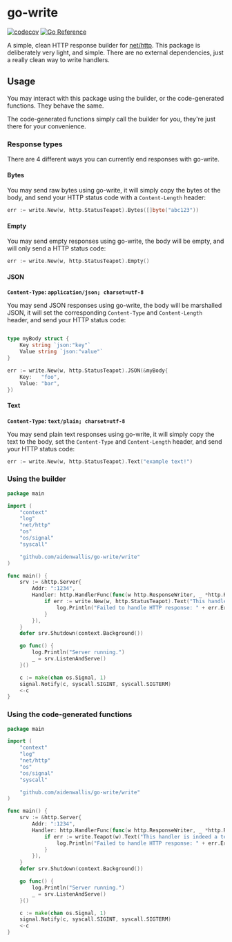 # go-write

[![codecov](https://codecov.io/gh/aidenwallis/go-write/branch/main/graph/badge.svg?token=BQOADNY183)](https://codecov.io/gh/aidenwallis/go-write) [![Go Reference](https://pkg.go.dev/badge/github.com/aidenwallis/go-write.svg)](https://pkg.go.dev/github.com/aidenwallis/go-write)

A simple, clean HTTP response builder for [net/http](https://pkg.go.dev/net/http). This package is deliberately very light, and simple. There are no external dependencies, just a really clean way to write handlers.

## Usage

You may interact with this package using the builder, or the code-generated functions. They behave the same.

The code-generated functions simply call the builder for you, they're just there for your convenience.

### Response types

There are 4 different ways you can currently end responses with go-write.

#### Bytes

You may send raw bytes using go-write, it will simply copy the bytes ot the body, and send your HTTP status code with a `Content-Length` header:

```go
err := write.New(w, http.StatusTeapot).Bytes([]byte("abc123"))
```

#### Empty

You may send empty responses using go-write, the body will be empty, and will only send a HTTP status code:

```go
err := write.New(w, http.StatusTeapot).Empty()
```

#### JSON

**`Content-Type`: `application/json; charset=utf-8`**

You may send JSON responses using go-write, the body will be marshalled JSON, it will set the corresponding `Content-Type` and `Content-Length` header, and send your HTTP status code:

```go

type myBody struct {
    Key string `json:"key"`
    Value string `json:"value"`
}

err := write.New(w, http.StatusTeapot).JSON(&myBody{
    Key:   "foo",
    Value: "bar",
})
```

#### Text

**`Content-Type`: `text/plain; charset=utf-8`**

You may send plain text responses using go-write, it will simply copy the text to the body, set the `Content-Type` and `Content-Length` header, and send your HTTP status code:

```go
err := write.New(w, http.StatusTeapot).Text("example text!")
```

### Using the builder

```go
package main

import (
	"context"
	"log"
	"net/http"
	"os"
	"os/signal"
	"syscall"

	"github.com/aidenwallis/go-write/write"
)

func main() {
	srv := &http.Server{
		Addr: ":1234",
		Handler: http.HandlerFunc(func(w http.ResponseWriter, _ *http.Request) {
			if err := write.New(w, http.StatusTeapot).Text("This handler is indeed a teapot..."); err != nil {
				log.Println("Failed to handle HTTP response: " + err.Error())
			}
		}),
	}
	defer srv.Shutdown(context.Background())

	go func() {
		log.Println("Server running.")
		_ = srv.ListenAndServe()
	}()

	c := make(chan os.Signal, 1)
	signal.Notify(c, syscall.SIGINT, syscall.SIGTERM)
	<-c
}
```

### Using the code-generated functions

```go
package main

import (
	"context"
	"log"
	"net/http"
	"os"
	"os/signal"
	"syscall"

	"github.com/aidenwallis/go-write/write"
)

func main() {
	srv := &http.Server{
		Addr: ":1234",
		Handler: http.HandlerFunc(func(w http.ResponseWriter, _ *http.Request) {
			if err := write.Teapot(w).Text("This handler is indeed a teapot..."); err != nil {
				log.Println("Failed to handle HTTP response: " + err.Error())
			}
		}),
	}
	defer srv.Shutdown(context.Background())

	go func() {
		log.Println("Server running.")
		_ = srv.ListenAndServe()
	}()

	c := make(chan os.Signal, 1)
	signal.Notify(c, syscall.SIGINT, syscall.SIGTERM)
	<-c
}
```
